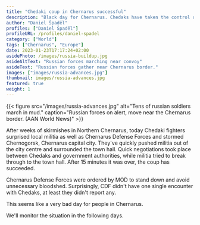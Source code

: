 ```yaml
---
title: "Chedaki coup in Chernarus successful"
description: "Black day for Chernarus. Chedaks have taken the control over the capital and proclaimed new Chedaki republic."
author: "Daniel Špaděl"
profiles: ["Daniel Špaděl"]
profileURL: /profiles/daniel-spadel
category: ["World"]
tags: ["Chernarus", "Europe"]
date: 2023-01-23T17:17:24+02:00
asidePhoto: /images/russia-buildup.jpg
asideAltText: "Russian forces marching near convoy"
asideText: "Russian forces gather near Chernarus border."
images: ["images/russia-advances.jpg"]
thumbnail: images/russia-advances.jpg
featured: true
weight: 1
---
```


{{< figure src="/images/russia-advances.jpg" alt="Tens of russian soldiers march in mud." caption="Russian forces on alert, move near the Chernarus border. (AAN World News)" >}}

After weeks of skirmishes in Northern Chernarus, today Chedaki fighters surprised local militia as well as Chernarus Defense Forces and stormed Chernogorsk, Chernarus capital city. They've quickly pushed militia out of the city centre and surrounded the town hall. Quick negotiations took place between Chedaks and government authorities, while militia tried to break through to the town hall. After 15 minutes it was over, the coup has succeeded.

Chernarus Defense Forces were ordered by MOD to stand down and avoid unnecessary bloodshed. Surprisingly, CDF didn't have one single encounter with Chedaks, at least they didn't report any.

This seems like a very bad day for people in Chernarus.

We'll monitor the situation in the following days.
